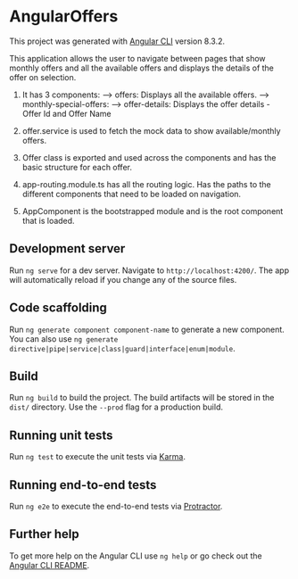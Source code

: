 # AngularOffers

This project was generated with [Angular CLI](https://github.com/angular/angular-cli) version 8.3.2.

This application allows the user to navigate between pages that show monthly offers and all the available offers  and displays the details of the offer on selection.

1.  It has 3 components:
    --> offers: Displays all the available offers. 
    --> monthly-special-offers: 
    --> offer-details: Displays the offer details - Offer Id and Offer Name 

2. offer.service is used to fetch the mock data to show available/monthly offers.
3. Offer class is exported and used across the components and has the basic structure for each offer.
4. app-routing.module.ts has all the routing logic. Has the paths to the different components that need to be loaded on navigation.
5. AppComponent is the bootstrapped module and is the root component that is loaded.



## Development server

Run `ng serve` for a dev server. Navigate to `http://localhost:4200/`. The app will automatically reload if you change any of the source files.

## Code scaffolding

Run `ng generate component component-name` to generate a new component. You can also use `ng generate directive|pipe|service|class|guard|interface|enum|module`.

## Build

Run `ng build` to build the project. The build artifacts will be stored in the `dist/` directory. Use the `--prod` flag for a production build.

## Running unit tests

Run `ng test` to execute the unit tests via [Karma](https://karma-runner.github.io).

## Running end-to-end tests

Run `ng e2e` to execute the end-to-end tests via [Protractor](http://www.protractortest.org/).

## Further help

To get more help on the Angular CLI use `ng help` or go check out the [Angular CLI README](https://github.com/angular/angular-cli/blob/master/README.md).
